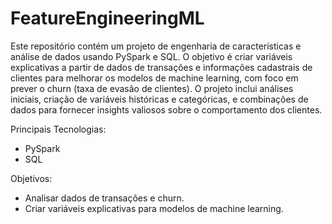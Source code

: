 # FeatureEngineeringML
Este repositório contém um projeto de engenharia de características e análise de dados usando PySpark e SQL. O objetivo é criar variáveis explicativas a partir de dados de transações e informações cadastrais de clientes para melhorar os modelos de machine learning, com foco em prever o churn (taxa de evasão de clientes). O projeto inclui análises iniciais, criação de variáveis históricas e categóricas, e combinações de dados para fornecer insights valiosos sobre o comportamento dos clientes.

Principais Tecnologias:

* PySpark
* SQL

Objetivos:

* Analisar dados de transações e churn.
* Criar variáveis explicativas para modelos de machine learning.
